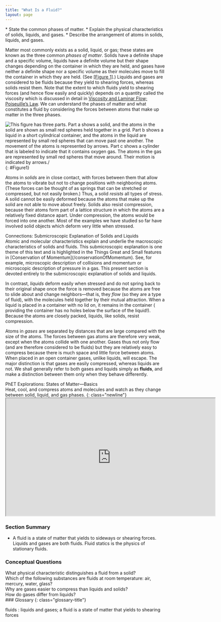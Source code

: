 ```yaml
---
title: "What Is a Fluid?"
layout: page
--- 
```


<div class="abstract" markdown="1">
* State the common phases of matter.
* Explain the physical characteristics of solids, liquids, and gases.
* Describe the arrangement of atoms in solids, liquids, and gases.
</div>

Matter most commonly exists as a solid, liquid, or gas; these states are known
as the three common *phases of matter*. Solids have a definite shape and a
specific volume, liquids have a definite volume but their shape changes
depending on the container in which they are held, and gases have neither a
definite shape nor a specific volume as their molecules move to fill the
container in which they are held. (See [[Figure 1]](#Figure1).) Liquids and
gases are considered to be fluids because they yield to shearing forces, whereas
solids resist them. Note that the extent to which fluids yield to shearing
forces (and hence flow easily and quickly) depends on a quantity called the
viscosity which is discussed in detail
in [Viscosity and Laminar Flow; Poiseuille’s Law](../contents/ch12ViscosityAndLaminarFlow).
We can understand the phases of matter and what constitutes a fluid by
considering the forces between atoms that make up matter in the three phases.

![This figure has three parts. Part a shows a solid, and the atoms in the solid are shown as small red spheres held together in a grid. Part b shows a liquid in a short cylindrical container, and the atoms in the liquid are represented by small red spheres that can move past one another. The movement of the atoms is represented by arrows. Part c shows a cylinder that is labeled to indicate that it contains oxygen gas. The atoms in the gas are represented by small red spheres that move around. Their motion is indicated by arrows./](../resources/Figure_11_01_01.jpg "(a) Atoms in a solid always have the same neighbors, held near home by forces represented here by springs. These atoms are essentially in contact with one another. A rock is an example of a solid. This rock retains its shape because of the forces holding its atoms together. (b) Atoms in a liquid are also in close contact but can slide over one another. Forces between them strongly resist attempts to push them closer together and also hold them in close contact. Water is an example of a liquid. Water can flow, but it also remains in an open container because of the forces between its atoms. (c) Atoms in a gas are separated by distances that are considerably larger than the size of the atoms themselves, and they move about freely. A gas must be held in a closed container to prevent it from moving out freely.")
{: #Figure1}

Atoms in *solids* are in close contact, with forces between them that allow the
atoms to vibrate but not to change positions with neighboring atoms. (These
forces can be thought of as springs that can be stretched or compressed, but not
easily broken.) Thus, a solid *resists* all types of stress. A solid cannot be
easily deformed because the atoms that make up the solid are not able to move
about freely. Solids also resist compression, because their atoms form part of a
lattice structure in which the atoms are a relatively fixed distance apart.
Under compression, the atoms would be forced into one another. Most of the
examples we have studied so far have involved solid objects which deform very
little when stressed.

<div class="note" data-has-label="true" data-label="" markdown="1">
<div class="title">
Connections: Submicroscopic Explanation of Solids and Liquids
</div>
Atomic and molecular characteristics explain and underlie the macroscopic characteristics of solids and fluids. This submicroscopic explanation is one theme of this text and is highlighted in the Things Great and Small features in [Conservation of Momentum](/conservationOfMomentum). See, for example, microscopic description of collisions and momentum or microscopic description of pressure in a gas. This present section is devoted entirely to the submicroscopic explanation of solids and liquids.

</div>

In contrast, *liquids* deform easily when stressed and do not spring back to
their original shape once the force is removed because the atoms are free to
slide about and change neighbors—that is, they *flow* (so they are a type of
fluid), with the molecules held together by their mutual attraction. When a
liquid is placed in a container with no lid on, it remains in the container (
providing the container has no holes below the surface of the liquid!). Because
the atoms are closely packed, liquids, like solids, resist compression.

Atoms in *gases* are separated by distances that are large compared with the
size of the atoms. The forces between gas atoms are therefore very weak, except
when the atoms collide with one another. Gases thus not only flow (and are
therefore considered to be fluids) but they are relatively easy to compress
because there is much space and little force between atoms. When placed in an
open container gases, unlike liquids, will escape. The major distinction is that
gases are easily compressed, whereas liquids are not. We shall generally refer
to both gases and liquids simply as **fluids**, and make a distinction between
them only when they behave differently.

<div class="note" data-has-label="true"  class="interactive" data-label="" markdown="1">
<div class="title">
PhET Explorations: States of Matter—Basics
</div>
Heat, cool, and compress atoms and molecules and watch as they change between solid, liquid, and gas phases.
{: class="newline"}

<div class="media" id="PhET_module" data-alt="states of matter">
<iframe width="660" height="371.4" src="https://phet.colorado.edu/sims/html/states-of-matter-basics/latest/states-of-matter-basics_en.html"></iframe>
</div>
</div>

### Section Summary

* A fluid is a state of matter that yields to sideways or shearing forces.
  Liquids and gases are both fluids. Fluid statics is the physics of stationary
  fluids.

### Conceptual Questions

<div class="exercise" data-element-type="conceptual-questions">
<div class="problem" markdown="1">
What physical characteristic distinguishes a fluid from a solid? 

</div>
</div>

<div class="exercise" data-element-type="conceptual-questions">
<div class="problem" markdown="1">
Which of the following substances are fluids at room temperature: air, mercury, water, glass? 

</div>
</div>

<div class="exercise">
<div class="problem" markdown="1">
Why are gases easier to compress than liquids and solids? 

</div>
</div>

<div class="exercise" data-element-type="conceptual-questions">
<div class="problem" markdown="1">
How do gases differ from liquids? 

</div>
</div>

<div class="glossary" markdown="1">
### Glossary
{: class="glossary-title"}

fluids
: liquids and gases; a fluid is a state of matter that yields to shearing forces

</div>
